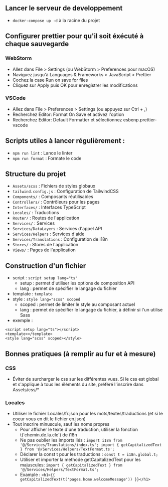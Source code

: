 ## Lancer le serveur de developpement
- `docker-compose up -d` à la racine du projet


## Configurer prettier pour qu'il soit éxécuté à chaque sauvegarde
### WebStorm
- Allez dans File > Settings (ou WebStorm > Preferences pour macOS)
- Naviguez jusqu'à Languages & Frameworks > JavaScript > Prettier
- Cochez la case Run on save for files
- Cliquez sur Apply puis OK pour enregistrer les modifications
### VSCode
- Allez dans File > Preferences > Settings (ou appuyez sur Ctrl + ,)
- Recherchez Editor: Format On Save et activez l'option
- Recherchez Editor: Default Formatter et sélectionnez esbenp.prettier-vscode


## Scripts utiles à lancer régulièrement :
- `npm run lint` : Lance le linter
- `npm run format` : Formate le code


## Structure du projet
- `Assets/scss` : Fichiers de styles globaux
- `tailwind.config.js` : Configuration de TailwindCSS
- `Components/` : Composants réutilisables
- `Controllers/` : Contrôleurs pour les pages
- `Interfaces/` : Interfaces TypeScript
- `Locales/` : Traductions
- `Router/` : Routes de l'application
- `Services/` : Services
- `Services/DataLayers` : Services d'appel API
- `Services/Helpers` : Services d'aide
- `Services/Translations` : Configuration de i18n
- `Stores/` : Stores de l'application
- `Views/` : Pages de l'application

## Construction d'un fichier
- script : `script setup lang="ts"` 
  - setup : permet d'utiliser les options de composition API
  - lang : permet de spécifier le langage du fichier 
- template : `template`
- style : `style lang="scss" scoped` 
  - scoped : permet de limiter le style au composant actuel
  - lang : permet de spécifier le langage du fichier, à définir si l'un utilise Sass
- exemple :

```
<script setup lang="ts"></script>
<template></template>
<style lang="scss" scoped></style>
```

## Bonnes pratiques (à remplir au fur et à mesure)
### CSS
- Éviter de surcharger le css sur les différentes vues. Si le css est global et s'applique à tous les éléments du site, préféré l'inscrire dans Assets/css/*
### Locales
- Utiliser le fichier Locales/fr.json pour les mots/textes/traductions (et si le coeur vous en dit le fichier en.json)
- Tout inscrire minuscule, sauf les noms propres
  - Pour afficher le texte d'une traduction, utiliser la fonction t('chemin.de.la.cle') de i18n
  - Ne pas oublier les imports liés : `import i18n from '@/Services/Translations/index.ts';
    import { getCapitalizedText } from '@/Services/Helpers/TextFormat.ts'; `
  - Déclarer la const t pour les traductions : `const t = i18n.global.t;`
  - Utiliser et importer la methode getCapitalizedText pour les majuscules: `import { getCapitalizedText } from '@/Services/Helpers/TextFormat.ts';`
  - Example : `<h1>{{ getCapitalizedText(t('pages.home.welcomeMessage')) }}</h1>`
  